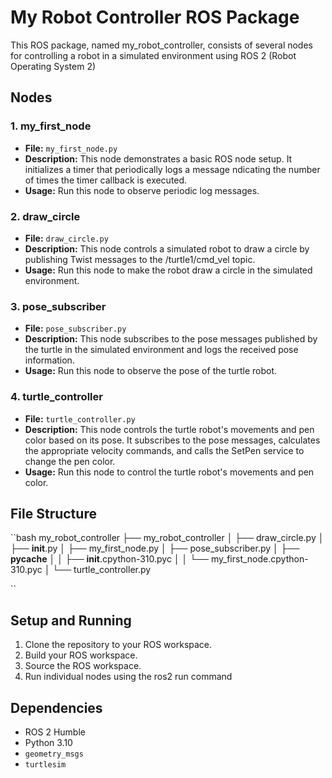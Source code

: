 # My Robot Controller ROS Package

This ROS package, named my_robot_controller, consists of several nodes for controlling a robot in a simulated environment using ROS 2 (Robot Operating System 2)

## Nodes

### 1. my_first_node

- **File:** `my_first_node.py`
- **Description:** This node demonstrates a basic ROS node setup. It initializes a timer that periodically logs a message  ndicating the number of times the timer callback is executed.
- **Usage:** Run this node to observe periodic log messages.

### 2. draw_circle

- **File:** `draw_circle.py`
- **Description:** This node controls a simulated robot to draw a circle by publishing Twist messages to the /turtle1/cmd_vel topic.
- **Usage:** Run this node to make the robot draw a circle in the simulated environment.

### 3. pose_subscriber

- **File:** `pose_subscriber.py`
- **Description:** This node subscribes to the pose messages published by the turtle in the simulated environment and logs the received pose information.
- **Usage:** Run this node to observe the pose of the turtle robot.

### 4. turtle_controller

- **File:** `turtle_controller.py`
- **Description:** This node controls the turtle robot's movements and pen color based on its pose. It subscribes to the pose messages, calculates the appropriate velocity commands, and calls the SetPen service to change the pen color.
- **Usage:** Run this node to control the turtle robot's movements and pen color.

## File Structure


``bash
my_robot_controller
    ├── my_robot_controller
    │   ├── draw_circle.py
    │   ├── __init__.py
    │   ├── my_first_node.py
    │   ├── pose_subscriber.py
    │   ├── __pycache__
    │   │   ├── __init__.cpython-310.pyc
    │   │   └── my_first_node.cpython-310.pyc
    │   └── turtle_controller.py

``

## Setup and Running

1. Clone the repository to your ROS workspace.
2. Build your ROS workspace.
3. Source the ROS workspace.
4. Run individual nodes using the ros2 run command

## Dependencies

- ROS 2 Humble
- Python 3.10
- `geometry_msgs`
- `turtlesim`

